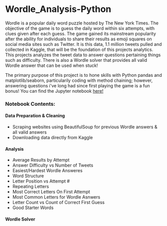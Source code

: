 # Wordle_Analysis-Python
Wordle is a popular daily word puzzle hosted by The New York Times.  The objective of the game is to guess the daily word within six attempts, with clues given after each guess.  The game gained its mainstream popularity after the ability for individuals to share their results as emoji squares on social media sites such as Twitter.  It is this data, 1.1 million tweets pulled and collected in Kaggle, that will be the foundation of this projects analytics.  This projects analyzes the tweet data to answer questions pertaining things such as difficulty.  There is also a Wordle solver that provides all valid Wordle answer that can be used when stuck!

The primary purpose of this project is to hone skills with Python pandas and matplotlib/seaborn, particularily coding with method chaining; however, answering questions i've long had since first playing the game is a fun bonus!  You can find the Jupyter notebook [here!](https://github.com/ChrisEvangelista1/Wordle_Analysis-Python/blob/main/Wordle_Analysis.ipynb)

### Notebook Contents:
#### Data Preparation & Cleaning 
- Scraping websites using BeautifulSoup for previous Wordle answers & all valid answers
- Downloading data directly from Kaggle

#### Analysis
- Average Results by Attempt
- Answer Difficulty vs Number of Tweets
- Easiest/Hardest Wordle Answeres
- Word Structure
- Letter Position vs Attempt #
- Repeating Letters
- Most Correct Letters On First Attempt
- Most Common Letters for Wordle Asnwers
- Letter Count vs Count of Correct First Guess
- Good Starter Words

#### Wordle Solver
